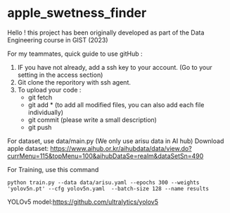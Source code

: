 # apple_swetness_finder

Hello ! this project has been originally developed as part of the Data Engineering course in GIST (2023)

For my teammates, quick guide to use gitHub : 
  1. IF you have not already, add a ssh key to your account. (Go to your setting in the access section) 
  2. Git clone the reporitory with ssh agent. 
  3. To upload your code : 
        - git fetch
        - git add * (to add all modified files, you can also add each file individually)
        - git commit (please write a small description)
        - git push 

For dataset, use data/main.py (We only use arisu data in AI hub)
Download apple dataset: https://www.aihub.or.kr/aihubdata/data/view.do?currMenu=115&topMenu=100&aihubDataSe=realm&dataSetSn=490

For Training, use this command
```
python train.py --data data/arisu.yaml --epochs 300 --weights 'yolov5n.pt' --cfg yolov5n.yaml  --batch-size 128 --name results
```
YOLOv5 model:https://github.com/ultralytics/yolov5
